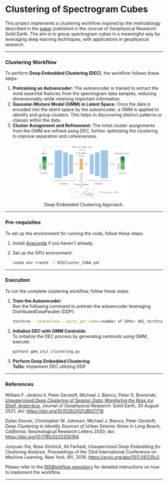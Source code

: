 # Clustering of Spectrogram Cubes

This project implements a clustering workflow inspired by the methodology described in the [paper](https://doi.org/10.1029/2021JB021716) published in the 
Journal of Geophysical Research: Solid Earth.  The aim is to group spectrogram cubes in a meaningful way by leveraging 
deep learning techniques, with applications in geophysical research.

***

### Clustering Workflow
To perform **Deep Embedded Clustering (DEC)**, the workflow follows these steps:
1. **Pretraining an Autoencoder:** The autoencoder is trained to extract the most essential features from the spectrogram data samples, reducing dimensionality while retaining important information.
2. **Gaussian Mixture Model (GMM) in Latent Space:** Once the data is encoded into the latent space by the autoencoder, a GMM is applied to identify and group clusters. This helps in discovering distinct patterns or classes within the data.
3. **Cluster Assignment and Refinement:** The initial cluster assignments from the GMM are refined using DEC, further optimizing the clustering to improve separation and cohesiveness.

<p align="center">
    <img src="DEC.png" alt="Deep Embedded Clustering Workflow" width="60%"/>
    <br>
    Deep Embedded Clustering Approach.
</p>


***

### Pre-requisites

To set up the environment for running the code, follow these steps:

1. Install [Anaconda](https://anaconda.org) if you haven't already.
   
2. Set up the GPU environment:
     ```bash
     conda env create -f RISCluster_CUDA.yml
     ```

***

### Execution

To run the complete clustering workflow, follow these steps:

1. **Train the Autoencoder**:  
   Run the following command to pretrain the autoencoder leveraging DistributedDataParallel (DDP):  
   ```bash
   torchrun --standalone --nproc_per_node=<number of GPUs> AEC_torchrun2.py <epochs> <save weights frequency>
   ```
2. **Initialize DEC with GMM Centroids**:  
   To initialize the DEC process by generating centroids using GMM, execute:
   ```bash
   python3 gmm_init_clustering.py
   ```
3. **Perform Deep Embedded Clustering**:  
   **ToDo**: Implement DEC utilizing DDP

***



### References
William F. Jenkins II, Peter Gerstoft, Michael J. Bianco, Peter D. Bromirski; *[Unsupervised Deep Clustering of Seismic Data: Monitoring the Ross Ice Shelf, Antarctica.](https://onlinelibrary.wiley.com/share/author/QI3MB3SGBPRGJISHRJGJ?target=10.1029/2021JB021716)* Journal of Geophysical Research: Solid Earth, 30 August 2021; doi: https://doi.org/10.1029/2021JB021716

Dylan Snover, Christopher W. Johnson, Michael J. Bianco, Peter Gerstoft; *Deep Clustering to Identify Sources of Urban Seismic Noise in Long Beach, California.* Seismological Research Letters 2020; doi: https://doi.org/10.1785/0220200164

Junyuan Xie, Ross Girshick, Ali Farhadi; *Unsupervised Deep Embedding for Clustering Analysis.* Proceedings of the 33rd International Conference on Machine Learning, New York, NY, 2016; https://arxiv.org/abs/1511.06335v2

Please refer to the [RISWorkflow repository](https://github.com/NeptuneProjects/RISWorkflow) for detailed instructions on how to implement the workflow.

***

